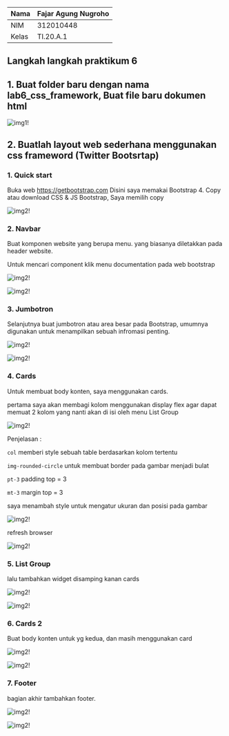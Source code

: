 | Nama      | Fajar Agung Nugroho |
| ----------- | ----------- |
| NIM     | 312010448       |
| Kelas   | TI.20.A.1        |

## Langkah langkah praktikum 6

## 1. Buat folder baru dengan nama lab6_css_framework, Buat file baru dokumen html

![img1!](assets/img/1/1.png)

## 2. Buatlah layout web sederhana menggunakan css frameword (Twitter Bootsrtap)

### 1. Quick start
Buka web https://getbootstrap.com Disini saya memakai Bootstrap 4. Copy atau download CSS & JS Bootstrap, Saya memilih copy

![img2!](assets/img/2/1.png)

### 2. Navbar
Buat komponen website yang berupa menu. yang biasanya diletakkan pada header website.

Untuk mencari component klik menu documentation pada web bootstrap

![img2!](assets/img/2/2.png)

![img2!](assets/img/2/2-1.png)

### 3. Jumbotron
Selanjutnya buat jumbotron atau area besar pada Bootstrap, umumnya digunakan untuk menampilkan sebuah infromasi penting.

![img2!](assets/img/2/3.png)

![img2!](assets/img/2/3-1.png)

### 4. Cards
Untuk membuat body konten, saya menggunakan cards. 

pertama saya akan membagi kolom menggunakan display flex agar dapat memuat 2 kolom yang nanti akan di isi oleh menu List Group

![img2!](assets/img/2/4.png)

Penjelasan :

`col` memberi style sebuah table berdasarkan kolom tertentu 

`img-rounded-circle` untuk membuat border pada gambar menjadi bulat

`pt-3` padding top = 3

`mt-3` margin top = 3

saya menambah style untuk mengatur ukuran dan posisi pada gambar

![img2!](assets/img/2/4-11.png)

refresh browser

![img2!](assets/img/2/4-22.png)

### 5. List Group
lalu tambahkan widget disamping kanan cards

![img2!](assets/img/2/5.png)

![img2!](assets/img/2/5-1.png)

### 6. Cards 2
Buat body konten untuk yg kedua, dan masih menggunakan card

![img2!](assets/img/2/6.png)

![img2!](assets/img/2/6-1.png)

### 7. Footer 
bagian akhir tambahkan footer.

![img2!](assets/img/2/7.png)

![img2!](assets/img/2/7-1.png)
